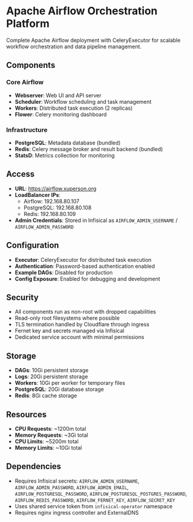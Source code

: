 # Apache Airflow Orchestration Platform

Complete Apache Airflow deployment with CeleryExecutor for scalable workflow orchestration and data pipeline management.

## Components

### Core Airflow
- **Webserver**: Web UI and API server
- **Scheduler**: Workflow scheduling and task management
- **Workers**: Distributed task execution (2 replicas)
- **Flower**: Celery monitoring dashboard

### Infrastructure
- **PostgreSQL**: Metadata database (bundled)
- **Redis**: Celery message broker and result backend (bundled)
- **StatsD**: Metrics collection for monitoring

## Access

- **URL**: https://airflow.xuperson.org
- **LoadBalancer IPs**:
  - Airflow: 192.168.80.107
  - PostgreSQL: 192.168.80.108
  - Redis: 192.168.80.109
- **Admin Credentials**: Stored in Infisical as `AIRFLOW_ADMIN_USERNAME` / `AIRFLOW_ADMIN_PASSWORD`

## Configuration

- **Executor**: CeleryExecutor for distributed task execution
- **Authentication**: Password-based authentication enabled
- **Example DAGs**: Disabled for production
- **Config Exposure**: Enabled for debugging and development

## Security

- All components run as non-root with dropped capabilities
- Read-only root filesystems where possible
- TLS termination handled by Cloudflare through ingress
- Fernet key and secrets managed via Infisical
- Dedicated service account with minimal permissions

## Storage

- **DAGs**: 10Gi persistent storage
- **Logs**: 20Gi persistent storage
- **Workers**: 10Gi per worker for temporary files
- **PostgreSQL**: 20Gi database storage
- **Redis**: 8Gi cache storage

## Resources

- **CPU Requests**: ~1200m total
- **Memory Requests**: ~3Gi total
- **CPU Limits**: ~5200m total
- **Memory Limits**: ~10Gi total

## Dependencies

- Requires Infisical secrets: `AIRFLOW_ADMIN_USERNAME`, `AIRFLOW_ADMIN_PASSWORD`, `AIRFLOW_ADMIN_EMAIL`, `AIRFLOW_POSTGRESQL_PASSWORD`, `AIRFLOW_POSTGRESQL_POSTGRES_PASSWORD`, `AIRFLOW_REDIS_PASSWORD`, `AIRFLOW_FERNET_KEY`, `AIRFLOW_SECRET_KEY`
- Uses shared service token from `infisical-operator` namespace
- Requires nginx ingress controller and ExternalDNS